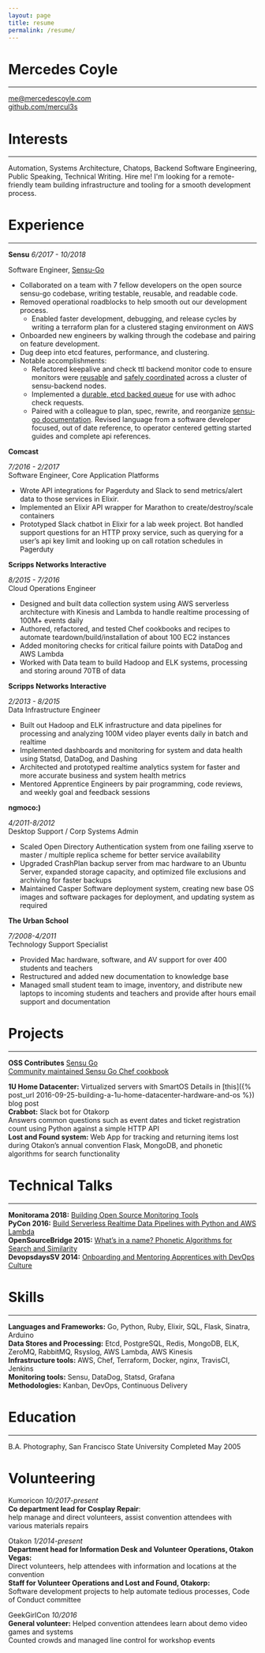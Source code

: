 ```yaml
---
layout: page
title: resume 
permalink: /resume/
---
```


# Mercedes Coyle 
---
me@mercedescoyle.com    
[github.com/mercul3s](http://github.com/mercul3s) 

# Interests
---
Automation, Systems Architecture, Chatops, Backend Software Engineering, Public
Speaking, Technical Writing. Hire me! I'm looking for a remote-friendly team building infrastructure and tooling for a smooth development process.

# Experience

---     
**Sensu**
*6/2017 - 10/2018*

Software Engineer, [Sensu-Go](https://github.com/sensu/sensu-go)
- Collaborated on a team with 7 fellow developers on the open source sensu-go codebase, writing testable, reusable, and readable code.
- Removed operational roadblocks to help smooth out our development process.
  - Enabled faster development, debugging, and release cycles by writing a terraform plan for a clustered staging environment on AWS 
- Onboarded new engineers by walking through the codebase and pairing on feature development.
- Dug deep into etcd features, performance, and clustering.
- Notable accomplishments: 
  - Refactored keepalive and check ttl backend monitor code to ensure monitors 
  were [reusable](https://github.com/sensu/sensu-go/pull/897) and [safely coordinated](https://github.com/sensu/sensu-go/pull/1699) across a cluster of sensu-backend nodes.
  - Implemented a [durable, etcd backed queue](https://github.com/sensu/sensu-go/pull/937) for use with adhoc check requests.
  - Paired with a colleague to plan, spec, rewrite, and reorganize [sensu-go documentation](https://docs.sensu.io/sensu-core/2.0/). Revised language from a software developer focused, out of date reference, to operator centered getting started guides and complete api references.

**Comcast** 

*7/2016 - 2/2017*               
Software Engineer, Core Application Platforms
- Wrote API integrations for Pagerduty and Slack to send metrics/alert data to those services in Elixir. 
- Implemented an Elixir API wrapper for Marathon to create/destroy/scale containers
- Prototyped Slack chatbot in Elixir for a lab week project. Bot handled support questions for an HTTP proxy service, such as querying for a user’s api key limit and looking up on call rotation schedules in Pagerduty

**Scripps Networks Interactive** 

*8/2015 - 7/2016*   
Cloud Operations Engineer
- Designed and built data collection system using AWS serverless architecture with Kinesis and Lambda to handle realtime processing of 100M+ events daily
- Authored, refactored, and tested Chef cookbooks and recipes to automate teardown/build/installation of about 100 EC2 instances
- Added monitoring checks for critical failure points with DataDog and AWS Lambda
- Worked with Data team to build Hadoop and ELK systems, processing and storing around 70TB of data

**Scripps Networks Interactive** 

*2/2013 - 8/2015*   
Data Infrastructure Engineer
- Built out Hadoop and ELK infrastructure and data pipelines for processing and analyzing 100M video player events daily in batch and realtime
- Implemented dashboards and monitoring for system and data health using Statsd, DataDog, and Dashing
- Architected and prototyped realtime analytics system for faster and more accurate business and system health metrics
- Mentored Apprentice Engineers by pair programming, code reviews, and weekly goal and feedback sessions

**ngmoco:)** 

*4/2011-8/2012*     
Desktop Support / Corp Systems Admin                       
- Scaled Open Directory Authentication system from one failing xserve to master / multiple replica scheme for better service availability
- Upgraded CrashPlan backup server from mac hardware to an Ubuntu Server, expanded storage capacity, and optimized file exclusions and archiving for faster backups
- Maintained Casper Software deployment system, creating new base OS images and software packages for deployment, and updating system as required

**The Urban School**

*7/2008-4/2011*     
Technology Support Specialist
- Provided Mac hardware, software, and AV support for over 400 students and teachers
- Restructured and added new documentation to knowledge base
- Managed small student team to image, inventory, and distribute new laptops to incoming students and teachers and provide after hours email support and documentation

# Projects  
---     

**OSS Contributes**
[Sensu Go](http://github.com/sensu/sensu-go)  
[Community maintained Sensu Go Chef cookbook](http://github.com/sensu/sensu-go-chef)  

**1U Home Datacenter:** Virtualized servers with SmartOS Details in [this]({% post_url 2016-09-25-building-a-1u-home-datacenter-hardware-and-os %}) blog post  
**Crabbot:** Slack bot for Otakorp  
Answers common questions such as event dates and ticket registration count using Python against a simple HTTP API  
**Lost and Found system:** Web App for tracking and returning items lost during Otakon’s annual convention 
Flask, MongoDB, and phonetic algorithms for search functionality

# Technical Talks
---

**Monitorama 2018:** [Building Open Source Monitoring Tools](https://vimeo.com/274820910)  
**PyCon 2016:** [Build Serverless Realtime Data Pipelines with Python and AWS Lambda](https://www.youtube.com/watch?v=EpCHD9AIHAM)  
**OpenSourceBridge 2015:** [What’s in a name? Phonetic Algorithms for Search and Similarity](https://confreaks.tv/videos/osbridge2015-what-s-in-a-name-phonetic-algorithms-for-search-and-similarity)  
**DevopsdaysSV 2014:** [Onboarding and Mentoring Apprentices with DevOps Culture](https://vimeo.com/album/3173642/video/115484860)  

# Skills
---

**Languages and Frameworks:** Go, Python, Ruby, Elixir, SQL, Flask, Sinatra, Arduino  
**Data Stores and Processing:** Etcd, PostgreSQL, Redis, MongoDB, ELK, ZeroMQ, RabbitMQ, Rsyslog, AWS Lambda, AWS Kinesis  
**Infrastructure tools:** AWS, Chef, Terraform, Docker, nginx, TravisCI, Jenkins  
**Monitoring tools:** Sensu, DataDog, Statsd, Grafana  
**Methodologies:** Kanban, DevOps, Continuous Delivery  

# Education
---

B.A. Photography, San Francisco State University    Completed May 2005

# Volunteering
Kumoricon *10/2017-present*  
**Co department lead for Cosplay Repair**:  
help manage and direct volunteers, assist convention attendees with various materials repairs

Otakon  *1/2014-present*    
**Department head for Information Desk and Volunteer Operations, Otakon Vegas:**  
Direct volunteers, help attendees with information and locations at the
convention  
**Staff for Volunteer Operations and Lost and Found, Otakorp:**  
Software development projects to help automate tedious processes, Code of Conduct committee

GeekGirlCon *10/2016*   
**General volunteer:** Helped convention attendees learn about demo video games and systems  
Counted crowds and managed line control for workshop events  
